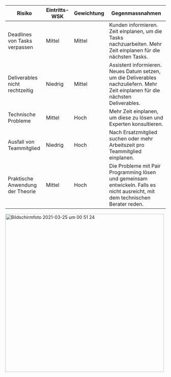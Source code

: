 | Risiko                           | Eintritts-WSK | Gewichtung | Gegenmassnahmen                                              |
| -------------------------------- | ------------- | ---------- | ------------------------------------------------------------ |
| Deadlines von Tasks verpassen    | Mittel        | Mittel     | Kunden informieren. Zeit einplanen, um die Tasks nachzuarbeiten. Mehr Zeit einplanen für die nächsten Tasks. |
| Deliverables nicht rechtzeitig   | Niedrig       | Mittel     | Assistent informieren. Neues Datum setzen, um die Deliverables nachzuliefern. Mehr Zeit einplanen für die nächsten Deliverables. |
| Technische Probleme              | Mittel        | Hoch       | Mehr Zeit einplanen, um diese zu lösen und Experten konsultieren. |
| Ausfall von Teammitglied         | Niedrig       | Hoch       | Nach Ersatzmitglied suchen oder mehr Arbeitszeit pro Teammitglied einplanen. |
| Praktische Anwendung der Theorie | Mittel        | Hoch       | Die Probleme mit Pair Programming lösen und gemeinsam entwickeln. Falls es nicht ausreicht, mit dem technischen Berater reden. |



<img width="498" alt="Bildschirmfoto 2021-03-25 um 00 51 24" src="https://user-images.githubusercontent.com/61350352/112399247-34cb7000-8d06-11eb-8996-8848ae79d1dc.png">
